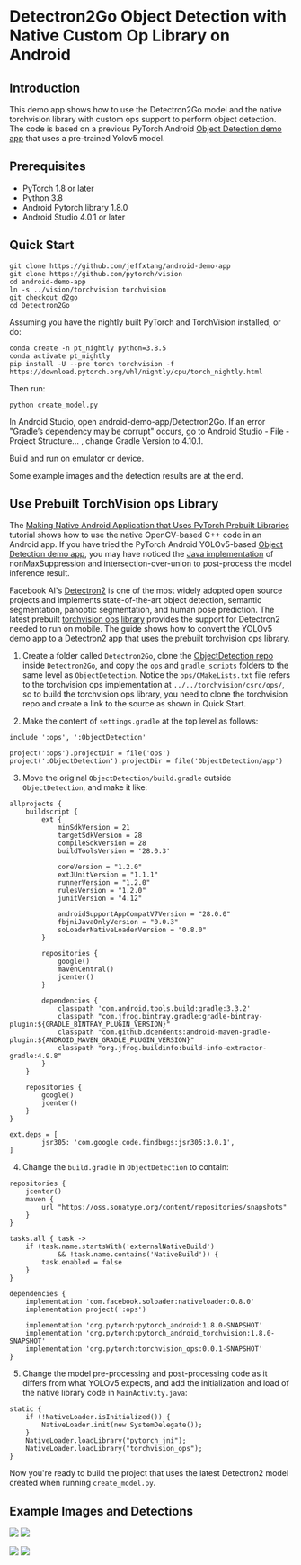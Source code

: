 # Detectron2Go Object Detection with Native Custom Op Library on Android

## Introduction

This demo app shows how to use the Detectron2Go model and the native torchvision library with custom ops support to perform object detection. The code is based on a previous PyTorch Android [Object Detection demo app](https://github.com/pytorch/android-demo-app/tree/master/ObjectDetection) that uses a pre-trained Yolov5 model.

## Prerequisites

* PyTorch 1.8 or later
* Python 3.8
* Android Pytorch library 1.8.0
* Android Studio 4.0.1 or later

## Quick Start

```
git clone https://github.com/jeffxtang/android-demo-app
git clone https://github.com/pytorch/vision
cd android-demo-app
ln -s ../vision/torchvision torchvision
git checkout d2go
cd Detectron2Go
```

Assuming you have the nightly built PyTorch and TorchVision installed, or do:
```
conda create -n pt_nightly python=3.8.5
conda activate pt_nightly
pip install -U --pre torch torchvision -f https://download.pytorch.org/whl/nightly/cpu/torch_nightly.html
```
Then run:
```
python create_model.py
```

In Android Studio, open android-demo-app/Detectron2Go. If an error "Gradle’s dependency may be corrupt" occurs, go to Android Studio - File - Project Structure... , change Gradle Version to 4.10.1.

Build and run on emulator or device.

Some example images and the detection results are at the end.

## Use Prebuilt TorchVision ops Library

The [Making Native Android Application that Uses PyTorch Prebuilt Libraries](https://pytorch.org/tutorials/recipes/android_native_app_with_custom_op.html) tutorial shows how to use the native OpenCV-based C++ code in an Android app. If you have tried the PyTorch Android YOLOv5-based [Object Detection demo app](https://github.com/pytorch/android-demo-app/tree/master/ObjectDetection), you may have noticed the [Java implementation](https://github.com/pytorch/android-demo-app/blob/master/ObjectDetection/app/src/main/java/org/pytorch/demo/objectdetection/PrePostProcessor.java#L45) of nonMaxSuppression and intersection-over-union to post-process the model inference result.

Facebook AI's [Detectron2](https://github.com/facebookresearch/detectron2) is one of the most widely adopted open source projects and implements state-of-the-art object detection, semantic segmentation, panoptic segmentation, and human pose prediction. The latest prebuilt [torchvision ops](https://pytorch.org/docs/stable/torchvision/ops.html) [library](https://oss.sonatype.org/#nexus-search;quick~torchvision_ops) provides the support for Detectron2 needed to run on mobile. The guide shows how to convert the YOLOv5 demo app to a Detectron2 app that uses the prebuilt torchvision ops library.

1. Create a folder called `Detectron2Go`, clone the [ObjectDetection repo](https://github.com/pytorch/android-demo-app/tree/master/ObjectDetection) inside `Detectron2Go`, and copy the `ops` and `gradle_scripts` folders to the same level as `ObjectDetection`. Notice the `ops/CMakeLists.txt` file refers to the torchvision ops implementation at `../../torchvision/csrc/ops/`, so to build the torchvision ops library, you need to clone the torchvision repo and create a link to the source as shown in Quick Start.

2. Make the content of `settings.gradle` at the top level as follows:
```
include ':ops', ':ObjectDetection'

project(':ops').projectDir = file('ops')
project(':ObjectDetection').projectDir = file('ObjectDetection/app')
```

3. Move the original `ObjectDetection/build.gradle` outside `ObjectDetection`, and make it like:
```
allprojects {
    buildscript {
        ext {
            minSdkVersion = 21
            targetSdkVersion = 28
            compileSdkVersion = 28
            buildToolsVersion = '28.0.3'

            coreVersion = "1.2.0"
            extJUnitVersion = "1.1.1"
            runnerVersion = "1.2.0"
            rulesVersion = "1.2.0"
            junitVersion = "4.12"

            androidSupportAppCompatV7Version = "28.0.0"
            fbjniJavaOnlyVersion = "0.0.3"
            soLoaderNativeLoaderVersion = "0.8.0"
        }

        repositories {
            google()
            mavenCentral()
            jcenter()
        }

        dependencies {
            classpath 'com.android.tools.build:gradle:3.3.2'
            classpath "com.jfrog.bintray.gradle:gradle-bintray-plugin:${GRADLE_BINTRAY_PLUGIN_VERSION}"
            classpath "com.github.dcendents:android-maven-gradle-plugin:${ANDROID_MAVEN_GRADLE_PLUGIN_VERSION}"
            classpath "org.jfrog.buildinfo:build-info-extractor-gradle:4.9.8"
        }
    }

    repositories {
        google()
        jcenter()
    }
}

ext.deps = [
        jsr305: 'com.google.code.findbugs:jsr305:3.0.1',
]
```

4. Change the `build.gradle` in `ObjectDetection` to contain:
```
repositories {
    jcenter()
    maven {
        url "https://oss.sonatype.org/content/repositories/snapshots"
    }
}

tasks.all { task ->
    if (task.name.startsWith('externalNativeBuild')
            && !task.name.contains('NativeBuild')) {
        task.enabled = false
    }
}

dependencies {
    implementation 'com.facebook.soloader:nativeloader:0.8.0'
    implementation project(':ops')

    implementation 'org.pytorch:pytorch_android:1.8.0-SNAPSHOT'
    implementation 'org.pytorch:pytorch_android_torchvision:1.8.0-SNAPSHOT'
    implementation 'org.pytorch:torchvision_ops:0.0.1-SNAPSHOT'
}
```

5. Change the model pre-processing and post-processing code as it differs from what YOLOv5 expects, and add the initialization and load of the native library code in `MainActivity.java`:
```
static {
    if (!NativeLoader.isInitialized()) {
        NativeLoader.init(new SystemDelegate());
    }
    NativeLoader.loadLibrary("pytorch_jni");
    NativeLoader.loadLibrary("torchvision_ops");
}
```

Now you're ready to build the project that uses the latest Detectron2 model created when running `create_model.py`.

## Example Images and Detections

![](screenshot1.png)
![](screenshot2.png)

![](screenshot3.png)
![](screenshot4.png)

